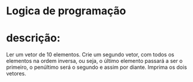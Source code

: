 # Logica de programação
# descrição:
Ler um vetor de 10 elementos. Crie um segundo vetor, com todos os elementos na ordem inversa,
ou seja, o último elemento passará a ser o primeiro, o penúltimo será o segundo e assim por diante.
Imprima os dois vetores. 
